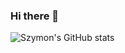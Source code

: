 ### Hi there 👋

![Szymon's GitHub stats](https://github-readme-stats.vercel.app/api?username=Sarkosos&show_icons=true&theme=synthwave)


<!--
**Sarkosos/Sarkosos** is a ✨ _special_ ✨ repository because its `README.md` (this file) appears on your GitHub profile.

Here are some ideas to get you started:

- 🔭 I’m currently working on ...
- 🌱 I’m currently learning ...
- 👯 I’m looking to collaborate on ...
- 🤔 I’m looking for help with ...
- 💬 Ask me about ...
- 📫 How to reach me: ...
- 😄 Pronouns: ...
- ⚡ Fun fact: ...
-->
